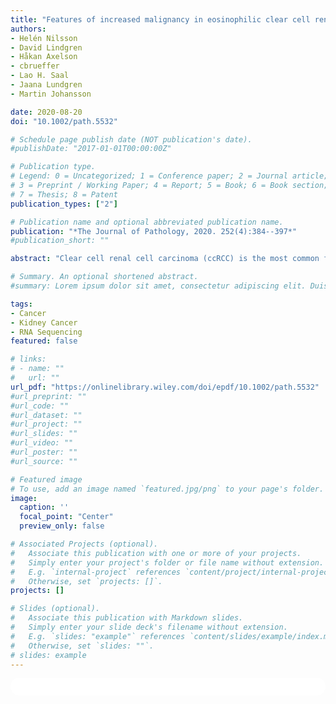 ```yaml
---
title: "Features of increased malignancy in eosinophilic clear cell renal cell carcinoma"
authors:
- Helén Nilsson
- David Lindgren
- Håkan Axelson
- cbrueffer
- Lao H. Saal
- Jaana Lundgren
- Martin Johansson

date: 2020-08-20
doi: "10.1002/path.5532"

# Schedule page publish date (NOT publication's date).
#publishDate: "2017-01-01T00:00:00Z"

# Publication type.
# Legend: 0 = Uncategorized; 1 = Conference paper; 2 = Journal article;
# 3 = Preprint / Working Paper; 4 = Report; 5 = Book; 6 = Book section;
# 7 = Thesis; 8 = Patent
publication_types: ["2"]

# Publication name and optional abbreviated publication name.
publication: "*The Journal of Pathology, 2020. 252(4):384--397*"
#publication_short: ""

abstract: "Clear cell renal cell carcinoma (ccRCC) is the most common form of renal cancer. Due to inactivation of the von Hippel–Lindau tumour suppressor, the hypoxia‐inducible transcription factors (HIFs) are constitutively activated in these tumours, resulting in a pseudo‐hypoxic phenotype. The HIFs induce the expression of genes involved in angiogenesis and cell survival, but they also reset the cellular metabolism to protect cells from oxygen and nutrient deprivation. ccRCC tumours are highly vascularized and the cytoplasm of the cancer cells is filled with lipid droplets and glycogen, resulting in the histologically distinctive pale (clear) cytoplasm. Intratumoural heterogeneity may occur, and in some tumours, areas with granular, eosinophilic cytoplasm are found. Little is known regarding these traits and how they relate to the coexistent clear cell component, yet eosinophilic ccRCC is associated with higher grade and clinically more aggressive tumours. In this study, we have for the first time performed RNA sequencing comparing histologically verified clear cell and eosinophilic areas from ccRCC tissue, aiming to analyse the characteristics of these cell types. Findings from RNA sequencing were confirmed by immunohistochemical staining of biphasic ccRCC. We found that the eosinophilic phenotype displayed a higher proliferative drive and lower differentiation, and we confirmed a correlation to tumours of higher stage. We further identified mutations of the tumour suppressor p53 (*TP53*) exclusively in the eosinophilic ccRCC component, where mTORC1 activity was also elevated. Also, eosinophilic areas were less vascularized, yet harboured more abundant infiltrating immune cells. The cytoplasm of clear cell ccRCC cells was filled with lipids but had very low mitochondrial content, while the reverse was found in eosinophilic tissue. We herein suggest possible transcriptional mechanisms behind these phenomena."

# Summary. An optional shortened abstract.
#summary: Lorem ipsum dolor sit amet, consectetur adipiscing elit. Duis posuere tellus ac convallis placerat. Proin tincidunt magna sed ex sollicitudin condimentum.

tags:
- Cancer
- Kidney Cancer
- RNA Sequencing
featured: false

# links:
# - name: ""
#   url: ""
url_pdf: "https://onlinelibrary.wiley.com/doi/epdf/10.1002/path.5532"
#url_preprint: ""
#url_code: ""
#url_dataset: ""
#url_project: ""
#url_slides: ""
#url_video: ""
#url_poster: ""
#url_source: ""

# Featured image
# To use, add an image named `featured.jpg/png` to your page's folder. 
image:
  caption: ''
  focal_point: "Center"
  preview_only: false

# Associated Projects (optional).
#   Associate this publication with one or more of your projects.
#   Simply enter your project's folder or file name without extension.
#   E.g. `internal-project` references `content/project/internal-project/index.md`.
#   Otherwise, set `projects: []`.
projects: []

# Slides (optional).
#   Associate this publication with Markdown slides.
#   Simply enter your slide deck's filename without extension.
#   E.g. `slides: "example"` references `content/slides/example/index.md`.
#   Otherwise, set `slides: ""`.
# slides: example
---
```


<html>
  <style>
    section {
        background: white;
        color: black;
        border-radius: 1em;
        padding: 1em;
        left: 50% }
    #inner {
        display: inline-block;
        display: flex;
        align-items: center;
        justify-content: center }
  </style>
  <section>
    <div id="inner">
      <script type='text/javascript' src='https://d1bxh8uas1mnw7.cloudfront.net/assets/embed.js'></script>
        <span style="float:left";
          class="__dimensions_badge_embed__"
          data-doi="10.1002/path.5532"
          data-hide-zero-citations="true"
          data-legend="always">
        </span>
      <script async src="https://badge.dimensions.ai/badge.js" charset="utf-8"></script>
        <div style="float:right";
          data-link-target="_blank"
          data-badge-details="right"
          data-badge-type="medium-donut"
          data-doi="10.1002/path.5532"
          data-condensed="true"
          data-hide-no-mentions="true"
          class="altmetric-embed">
        </div>
    </div>
  </section>
